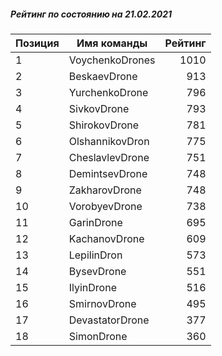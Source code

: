 ##### Рейтинг по состоянию на 21.02.2021

Позиция|Имя команды|Рейтинг
---|---|---:
1|VoychenkoDrones|1010
2|BeskaevDrone|913
3|YurchenkoDrone|796
4|SivkovDrone|793
5|ShirokovDrone|781
6|OlshannikovDron|775
7|CheslavlevDrone|751
8|DemintsevDrone|748
9|ZakharovDrone|748
10|VorobyevDrone|738
11|GarinDrone|695
12|KachanovDrone|609
13|LepilinDron|573
14|BysevDrone|551
15|IlyinDrone|516
16|SmirnovDrone|495
17|DevastatorDrone|377
18|SimonDrone|360
